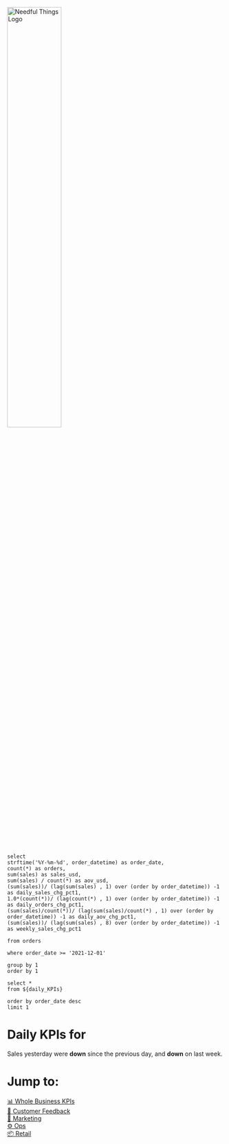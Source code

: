 

<img src="https://static1.squarespace.com/static/55d5e6bbe4b07fd45aec98a4/t/5a67ff45ec212de974357e39/1622153363313/Needful+logo.png" alt="Needful Things Logo" class ="center"> 


```daily_KPIs
select 
strftime('%Y-%m-%d', order_datetime) as order_date,
count(*) as orders,
sum(sales) as sales_usd,
sum(sales) / count(*) as aov_usd,
(sum(sales))/ (lag(sum(sales) , 1) over (order by order_datetime)) -1 as daily_sales_chg_pct1,
1.0*(count(*))/ (lag(count(*) , 1) over (order by order_datetime)) -1 as daily_orders_chg_pct1,
(sum(sales)/count(*))/ (lag(sum(sales)/count(*) , 1) over (order by order_datetime)) -1 as daily_aov_chg_pct1,
(sum(sales))/ (lag(sum(sales) , 8) over (order by order_datetime)) -1 as weekly_sales_chg_pct1

from orders

where order_date >= '2021-12-01'

group by 1
order by 1
```

```yesterday_KPIs
select *
from ${daily_KPIs}

order by order_date desc
limit 1
```


# Daily KPIs for <Value data={yesterday_KPIs}/>

Sales yesterday were **down** <Value data={yesterday_KPIs} column='daily_sales_chg_pct1' /> since the previous day, and **down** <Value data={yesterday_KPIs} column='weekly_sales_chg_pct1' /> on last week.


<BigValue data={yesterday_KPIs} value='sales_usd' comparison=daily_sales_chg_pct1 comparisonTitle='vs Previous Day'/>
<BigValue data={yesterday_KPIs} value='orders' comparison=daily_orders_chg_pct1 comparisonTitle='vs Previous Day'/>
<BigValue data={yesterday_KPIs} value='aov_usd' comparison=daily_aov_chg_pct1 comparisonTitle='vs Previous Day'/>



<BarChart
    title='Daily sales in last month'
    subtitle='USD'
    data={daily_KPIs}
    x=order_date
    y=sales_usd
/>


# Jump to:
<ul style="list-style-type:none; padding-left:0">
  <li><a href="/business_performance">📊 Whole Business KPIs</a></li>
  <li><a href="/customer">💬 Customer Feedback</a></li>
  <li><a href="/marketing">📢 Marketing</a></li>
  <li><a href="/operations">⚙️ Ops</a></li>
  <li><a href="/retail">📦 Retail</a></li>
</ul>


<style>
  img {
    width: 50%;
  }
</style>
